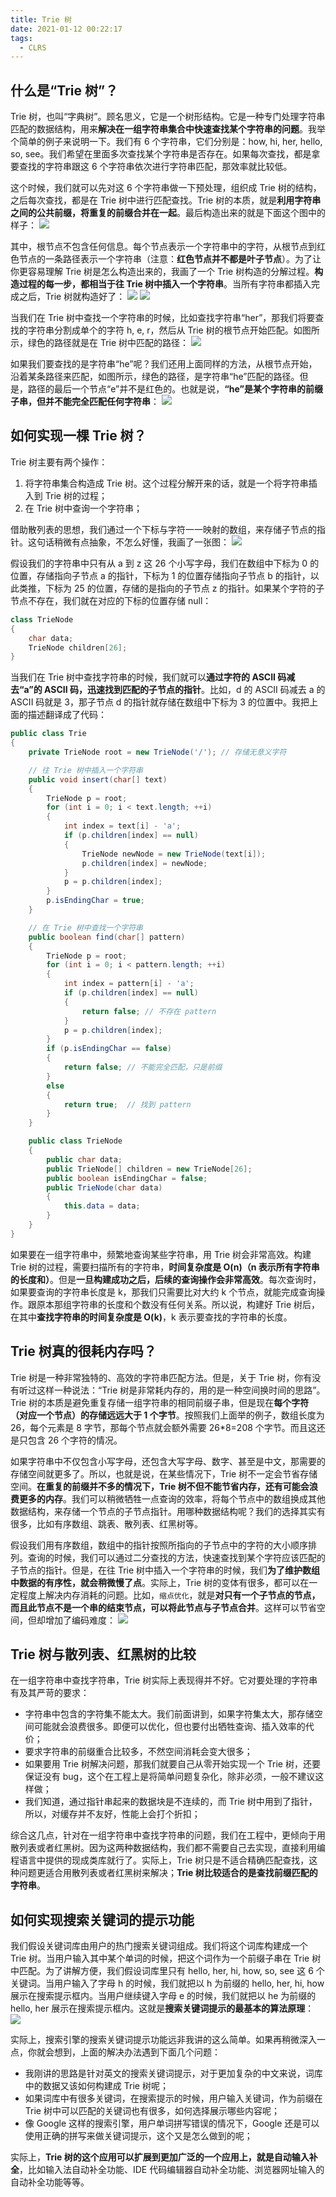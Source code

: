 ```yaml
---
title: Trie 树
date: 2021-01-12 00:22:17
tags:
  - CLRS
---
```

## 什么是“Trie 树”？
Trie 树，也叫“字典树”。顾名思义，它是一个树形结构。它是一种专门处理字符串匹配的数据结构，用来**解决在一组字符串集合中快速查找某个字符串的问题**。我举个简单的例子来说明一下。我们有 6 个字符串，它们分别是：how, hi, her, hello, so, see。我们希望在里面多次查找某个字符串是否存在。如果每次查找，都是拿要查找的字符串跟这 6 个字符串依次进行字符串匹配，那效率就比较低。

这个时候，我们就可以先对这 6 个字符串做一下预处理，组织成 Trie 树的结构，之后每次查找，都是在 Trie 树中进行匹配查找。Trie 树的本质，就是**利用字符串之间的公共前缀，将重复的前缀合并在一起**。最后构造出来的就是下面这个图中的样子：
![](https://raw.githubusercontent.com/necusjz/p/master/CLRS/geek/208.png)
<!--more-->

其中，根节点不包含任何信息。每个节点表示一个字符串中的字符，从根节点到红色节点的一条路径表示一个字符串（注意：**红色节点并不都是叶子节点**）。为了让你更容易理解 Trie 树是怎么构造出来的，我画了一个 Trie 树构造的分解过程。**构造过程的每一步，都相当于往 Trie 树中插入一个字符串**。当所有字符串都插入完成之后，Trie 树就构造好了：
![](https://raw.githubusercontent.com/necusjz/p/master/CLRS/geek/209.png)
![](https://raw.githubusercontent.com/necusjz/p/master/CLRS/geek/210.png)

当我们在 Trie 树中查找一个字符串的时候，比如查找字符串“her”，那我们将要查找的字符串分割成单个的字符 h, e, r，然后从 Trie 树的根节点开始匹配。如图所示，绿色的路径就是在 Trie 树中匹配的路径：
![](https://raw.githubusercontent.com/necusjz/p/master/CLRS/geek/211.png)

如果我们要查找的是字符串“he”呢？我们还用上面同样的方法，从根节点开始，沿着某条路径来匹配，如图所示，绿色的路径，是字符串“he”匹配的路径。但是，路径的最后一个节点“e”并不是红色的。也就是说，**“he”是某个字符串的前缀子串，但并不能完全匹配任何字符串**：
![](https://raw.githubusercontent.com/necusjz/p/master/CLRS/geek/212.png)

## 如何实现一棵 Trie 树？
Trie 树主要有两个操作：
1. 将字符串集合构造成 Trie 树。这个过程分解开来的话，就是一个将字符串插入到 Trie 树的过程；
2. 在 Trie 树中查询一个字符串；

借助散列表的思想，我们通过一个下标与字符一一映射的数组，来存储子节点的指针。这句话稍微有点抽象，不怎么好懂，我画了一张图：
![](https://raw.githubusercontent.com/necusjz/p/master/CLRS/geek/213.png)

假设我们的字符串中只有从 a 到 z 这 26 个小写字母，我们在数组中下标为 0 的位置，存储指向子节点 a 的指针，下标为 1 的位置存储指向子节点 b 的指针，以此类推，下标为 25 的位置，存储的是指向的子节点 z 的指针。如果某个字符的子节点不存在，我们就在对应的下标的位置存储 null：
```java
class TrieNode 
{
    char data;
    TrieNode children[26];
}
```

当我们在 Trie 树中查找字符串的时候，我们就可以**通过字符的 ASCII 码减去“a”的 ASCII 码，迅速找到匹配的子节点的指针**。比如，d 的 ASCII 码减去 a 的 ASCII 码就是 3，那子节点 d 的指针就存储在数组中下标为 3 的位置中。我把上面的描述翻译成了代码：
```java
public class Trie 
{
    private TrieNode root = new TrieNode('/'); // 存储无意义字符

    // 往 Trie 树中插入一个字符串
    public void insert(char[] text) 
    {
        TrieNode p = root;
        for (int i = 0; i < text.length; ++i) 
        {
            int index = text[i] - 'a';
            if (p.children[index] == null) 
            {
                TrieNode newNode = new TrieNode(text[i]);
                p.children[index] = newNode;
            }
            p = p.children[index];
        }
        p.isEndingChar = true;
    }

    // 在 Trie 树中查找一个字符串
    public boolean find(char[] pattern) 
    {
        TrieNode p = root;
        for (int i = 0; i < pattern.length; ++i) 
        {
            int index = pattern[i] - 'a';
            if (p.children[index] == null) 
            {
                return false; // 不存在 pattern
            }
            p = p.children[index];
        }
        if (p.isEndingChar == false)
        {
            return false; // 不能完全匹配，只是前缀
        }
        else 
        {
            return true;  // 找到 pattern
        }
    }

    public class TrieNode 
    {
        public char data;
        public TrieNode[] children = new TrieNode[26];
        public boolean isEndingChar = false;
        public TrieNode(char data) 
        {
            this.data = data;
        }
    }
}
```

如果要在一组字符串中，频繁地查询某些字符串，用 Trie 树会非常高效。构建 Trie 树的过程，需要扫描所有的字符串，**时间复杂度是 O(n)（n 表示所有字符串的长度和）**。但是**一旦构建成功之后，后续的查询操作会非常高效**。每次查询时，如果要查询的字符串长度是 k，那我们只需要比对大约 k 个节点，就能完成查询操作。跟原本那组字符串的长度和个数没有任何关系。所以说，构建好 Trie 树后，在其中**查找字符串的时间复杂度是 O(k)**，k 表示要查找的字符串的长度。

## Trie 树真的很耗内存吗？
Trie 树是一种非常独特的、高效的字符串匹配方法。但是，关于 Trie 树，你有没有听过这样一种说法：“Trie 树是非常耗内存的，用的是一种空间换时间的思路”。Trie 树的本质是避免重复存储一组字符串的相同前缀子串，但是现在**每个字符（对应一个节点）的存储远远大于 1 个字节**。按照我们上面举的例子，数组长度为 26，每个元素是 8 字节，那每个节点就会额外需要 26\*8=208 个字节。而且这还是只包含 26 个字符的情况。

如果字符串中不仅包含小写字母，还包含大写字母、数字、甚至是中文，那需要的存储空间就更多了。所以，也就是说，在某些情况下，Trie 树不一定会节省存储空间。**在重复的前缀并不多的情况下，Trie 树不但不能节省内存，还有可能会浪费更多的内存**。我们可以稍微牺牲一点查询的效率，将每个节点中的数组换成其他数据结构，来存储一个节点的子节点指针。用哪种数据结构呢？我们的选择其实有很多，比如有序数组、跳表、散列表、红黑树等。

假设我们用有序数组，数组中的指针按照所指向的子节点中的字符的大小顺序排列。查询的时候，我们可以通过二分查找的方法，快速查找到某个字符应该匹配的子节点的指针。但是，在往 Trie 树中插入一个字符串的时候，我们**为了维护数组中数据的有序性，就会稍微慢了点**。实际上，Trie 树的变体有很多，都可以在一定程度上解决内存消耗的问题。比如，`缩点优化`，就是**对只有一个子节点的节点，而且此节点不是一个串的结束节点，可以将此节点与子节点合并**。这样可以节省空间，但却增加了编码难度：
![](https://raw.githubusercontent.com/necusjz/p/master/CLRS/geek/214.png)

## Trie 树与散列表、红黑树的比较
在一组字符串中查找字符串，Trie 树实际上表现得并不好。它对要处理的字符串有及其严苛的要求：
- 字符串中包含的字符集不能太大。我们前面讲到，如果字符集太大，那存储空间可能就会浪费很多。即便可以优化，但也要付出牺牲查询、插入效率的代价；
- 要求字符串的前缀重合比较多，不然空间消耗会变大很多；
- 如果要用 Trie 树解决问题，那我们就要自己从零开始实现一个 Trie 树，还要保证没有 bug，这个在工程上是将简单问题复杂化，除非必须，一般不建议这样做；
- 我们知道，通过指针串起来的数据块是不连续的，而 Trie 树中用到了指针，所以，对缓存并不友好，性能上会打个折扣；

综合这几点，针对在一组字符串中查找字符串的问题，我们在工程中，更倾向于用散列表或者红黑树。因为这两种数据结构，我们都不需要自己去实现，直接利用编程语言中提供的现成类库就行了。实际上，Trie 树只是不适合精确匹配查找，这种问题更适合用散列表或者红黑树来解决；**Trie 树比较适合的是查找前缀匹配的字符串**。

## 如何实现搜索关键词的提示功能
我们假设关键词库由用户的热门搜索关键词组成。我们将这个词库构建成一个 Trie 树。当用户输入其中某个单词的时候，把这个词作为一个前缀子串在 Trie 树中匹配。为了讲解方便，我们假设词库里只有 hello, her, hi, how, so, see 这 6 个关键词。当用户输入了字母 h 的时候，我们就把以 h 为前缀的 hello, her, hi, how 展示在搜索提示框内。当用户继续键入字母 e 的时候，我们就把以 he 为前缀的 hello, her 展示在搜索提示框内。这就是**搜索关键词提示的最基本的算法原理**：
![](https://raw.githubusercontent.com/necusjz/p/master/CLRS/geek/215.png)

实际上，搜索引擎的搜索关键词提示功能远非我讲的这么简单。如果再稍微深入一点，你就会想到，上面的解决办法遇到下面几个问题：
- 我刚讲的思路是针对英文的搜索关键词提示，对于更加复杂的中文来说，词库中的数据又该如何构建成 Trie 树呢；
- 如果词库中有很多关键词，在搜索提示的时候，用户输入关键词，作为前缀在 Trie 树中可以匹配的关键词也有很多，如何选择展示哪些内容呢；
- 像 Google 这样的搜索引擎，用户单词拼写错误的情况下，Google 还是可以使用正确的拼写来做关键词提示，这个又是怎么做到的呢；

实际上，**Trie 树的这个应用可以扩展到更加广泛的一个应用上，就是自动输入补全**，比如输入法自动补全功能、IDE 代码编辑器自动补全功能、浏览器网址输入的自动补全功能等等。
